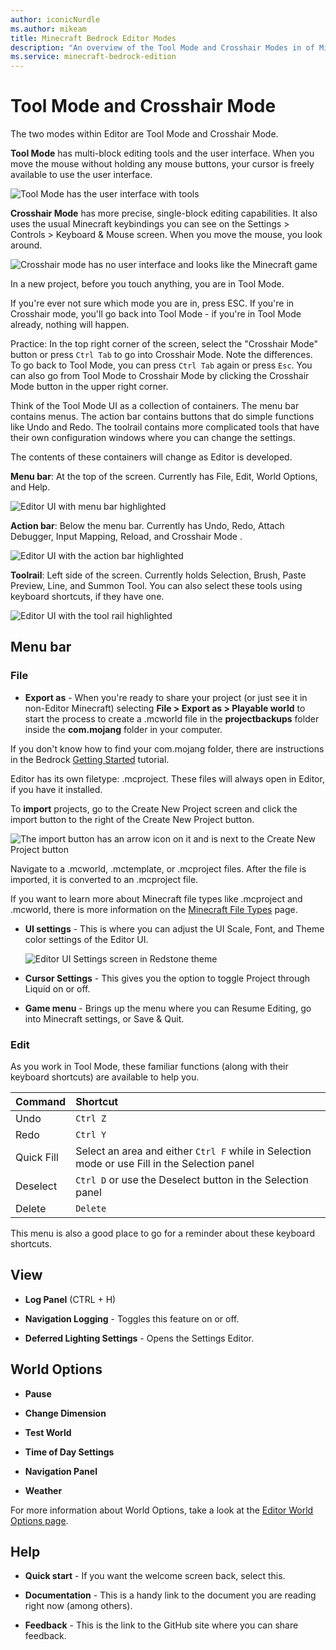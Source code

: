 ```yaml
---
author: iconicNurdle
ms.author: mikeam
title: Minecraft Bedrock Editor Modes
description: "An overview of the Tool Mode and Crosshair Modes in of Minecraft Bedrock Editor"
ms.service: minecraft-bedrock-edition
---
```


# Tool Mode and Crosshair Mode

The two modes within Editor are Tool Mode and Crosshair Mode.

**Tool Mode** has multi-block editing tools and the user interface. When you move the mouse without holding any mouse buttons, your cursor is freely available to use the user interface.

![Tool Mode has the user interface with tools](Media/editor_overview_parts_not_labeled.png)

**Crosshair Mode** has more precise, single-block editing capabilities. It also uses the usual Minecraft keybindings you can see on the Settings > Controls > Keyboard & Mouse screen. When you move the mouse, you look around.

![Crosshair mode has no user interface and looks like the Minecraft game](Media/editor_overview_crosshair_mode.png)

In a new project, before you touch anything, you are in Tool Mode.

If you're ever not sure which mode you are in, press ESC. If you're in Crosshair mode, you'll go back into Tool Mode - if you're in Tool Mode already, nothing will happen.

Practice: In the top right corner of the screen, select the "Crosshair Mode" button or press `Ctrl Tab` to go into Crosshair Mode. Note the differences. To go back to Tool Mode, you can press `Ctrl Tab` again or press `Esc`. You can also go from Tool Mode to Crosshair Mode by clicking the Crosshair Mode button in the upper right corner.

Think of the Tool Mode UI as a collection of containers. The menu bar contains menus. The action bar contains buttons that do simple functions like Undo and Redo. The toolrail contains more complicated tools that have their own configuration windows where you can change the settings.

The contents of these containers will change as Editor is developed.

**Menu bar**: At the top of the screen. Currently has File, Edit, World Options, and Help.

![Editor UI with menu bar highlighted](Media/editor_overview_menu_bar.png)

**Action bar**: Below the menu bar. Currently has Undo, Redo, Attach Debugger, Input Mapping, Reload, and Crosshair Mode .

![Editor UI with the action bar highlighted](Media/editor_overview_action_bar.png)

**Toolrail**: Left side of the screen. Currently holds Selection, Brush, Paste Preview, Line, and Summon Tool. You can also select these tools using keyboard shortcuts, if they have one.

![Editor UI with the tool rail highlighted](Media/editor_overview_tool_rail.png)

## Menu bar

### File

- **Export as** - When you're ready to share your project (or just see it in non-Editor Minecraft) selecting **File > Export as > Playable world** to start the process to create a .mcworld file in the **projectbackups** folder inside the **com.mojang** folder in your computer.

If you don't know how to find your com.mojang folder, there are instructions in the Bedrock [Getting Started](../GettingStarted.md) tutorial.

Editor has its own filetype: .mcproject. These files will always open in Editor, if you have it installed.

To **import** projects, go to the Create New Project screen and click the import button to the right of the Create New Project button.

![The import button has an arrow icon on it and is next to the Create New Project button](Media/editor_overview_import_button.png)

Navigate to a .mcworld, .mctemplate, or .mcproject files.
After the file is imported, it is converted to an .mcproject file.

If you want to learn more about Minecraft file types like .mcproject and .mcworld, there is more information on the [Minecraft File Types](../MinecraftFileExtensions.md) page.

- **UI settings** - This is where you can adjust the UI Scale, Font, and Theme color settings of the Editor UI.

  ![Editor UI Settings screen in Redstone theme](Media/editor_overview_ui_settings_redstone.png)

- **Cursor Settings** - This gives you the option to toggle Project through Liquid on or off.

- **Game menu** - Brings up the menu where you can Resume Editing, go into Minecraft settings, or Save & Quit.

### Edit

As you work in Tool Mode, these familiar functions (along with their keyboard shortcuts) are available to help you.

|Command  |Shortcut  |
|:-------|:---------|
| Undo | `Ctrl Z` |
| Redo | `Ctrl Y` |
| Quick Fill | Select an area and either `Ctrl F` while in Selection mode or use Fill in the Selection panel |
| Deselect | `Ctrl D` or use the Deselect button in the Selection panel |
| Delete | `Delete` |

This menu is also a good place to go for a reminder about these keyboard shortcuts.

## View

- **Log Panel** (CTRL + H)

- **Navigation Logging** - Toggles this feature on or off.

- **Deferred Lighting Settings** - Opens the Settings Editor.

## World Options

- **Pause**

- **Change Dimension**

- **Test World** 

- **Time of Day Settings**

- **Navigation Panel**

- **Weather**

For more information about World Options, take a look at the [Editor World Options page](EditorWorldOptions.md).

## Help

- **Quick start** - If you want the welcome screen back, select this.

- **Documentation** - This is a handy link to the document you are reading right now (among others).

- **Feedback** - This is the link to the GitHub site where you can share feedback.
